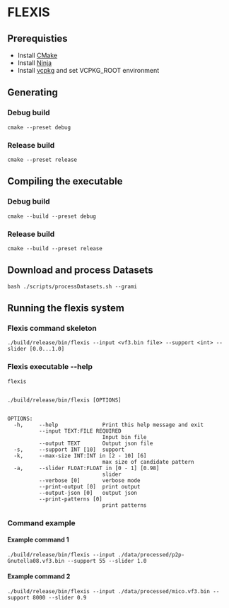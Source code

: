 # FLEXIS

## Prerequisties

- Install [CMake](https://github.com/Kitware/CMake)
- Install [Ninja](https://github.com/ninja-build/ninja)
- Install [vcpkg](https://learn.microsoft.com/en-us/vcpkg/get_started/get-started?pivots=shell-bash) and set VCPKG_ROOT environment

## Generating

### Debug build

```cmake --preset debug```

### Release build

```cmake --preset release```

## Compiling the executable

### Debug build

```cmake --build --preset debug```

### Release build

```cmake --build --preset release```


## Download and process Datasets

```bash ./scripts/processDatasets.sh --grami```


## Running the flexis system

### Flexis command skeleton
```./build/release/bin/flexis --input <vf3.bin file> --support <int> --slider [0.0...1.0]```


### Flexis executable --help

```$ ./build/release/bin/flexis --help
flexis


./build/release/bin/flexis [OPTIONS]


OPTIONS:
  -h,     --help              Print this help message and exit
          --input TEXT:FILE REQUIRED
                              Input bin file
          --output TEXT       Output json file
  -s,     --support INT [10]  support
  -k,     --max-size INT:INT in [2 - 10] [6]
                              max size of candidate pattern
  -a,     --slider FLOAT:FLOAT in [0 - 1] [0.98]
                              slider
          --verbose [0]       verbose mode
          --print-output [0]  print output
          --output-json [0]   output json
          --print-patterns [0]
                              print patterns
```


### Command example

#### Example command 1
```./build/release/bin/flexis --input ./data/processed/p2p-Gnutella08.vf3.bin --support 55 --slider 1.0```
#### Example command 2
```./build/release/bin/flexis --input ./data/processed/mico.vf3.bin --support 8000 --slider 0.9```

